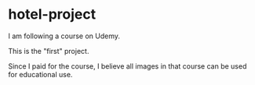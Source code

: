 # hotel-project
I am following a course on Udemy.

This is the "first" project.

Since I paid for the course, I believe all images in that course can be used for educational use.

